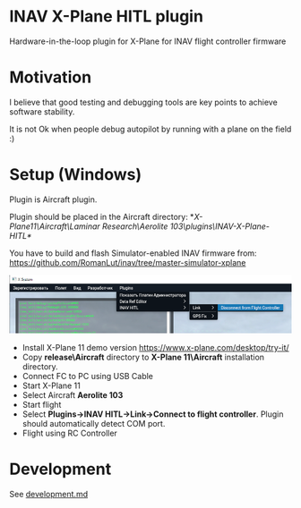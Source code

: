 # INAV X-Plane HITL plugin

Hardware-in-the-loop plugin for X-Plane for INAV flight controller firmware

# Motivation

I believe that good testing and debugging tools are key points to achieve software stability.

It is not Ok when people debug autopilot by running with a plane on the field :)

# Setup (Windows)

Plugin is Aircraft plugin.

Plugin should be placed in the Aircraft directory:  **X-Plane11\Aircraft\Laminar Research\Aerolite 103\plugins\INAV-X-Plane-HITL\**

You have to build and flash Simulator-enabled INAV firmware from: https://github.com/RomanLut/inav/tree/master-simulator-xplane

![](doc/menu.png)

- Install X-Plane 11 demo version https://www.x-plane.com/desktop/try-it/
- Copy **release\Aircraft** directory to **X-Plane 11\Aircraft** installation directory. 
- Connect FC to PC using USB Cable
- Start X-Plane 11
- Select Aircraft **Aerolite 103**
- Start flight
- Select **Plugins->INAV HITL->Link->Connect to flight controller**. Plugin should automatically detect COM port.
- Flight using RC Controller 


# Development

See [development.md](doc/development.md)
